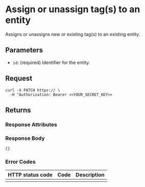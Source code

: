 # Assign or unassign tag(s) to an entity

Assigns or unassigns new or existing tag(s) to an existing entity.

## Parameters

- `id`: (required) Identifier for the entity.

## Request

```curl
curl -X PATCH https:// \
  -H "Authorization: Bearer <<YOUR_SECRET_KEY>>
```

## Returns

### Response Attributes

### Response Body

```json
{}
```

### Error Codes

| HTTP status code | Code | Description |
| ---------------- | ---- | ----------- |
|                  |      |             |
